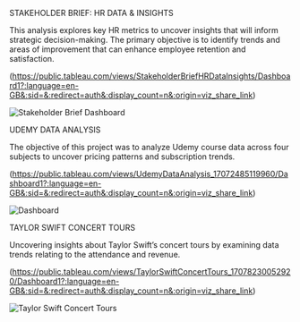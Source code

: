 STAKEHOLDER BRIEF: HR DATA & INSIGHTS

This analysis explores key HR metrics to uncover insights that will inform strategic decision-making. The primary objective is to identify trends and areas of improvement that can enhance employee retention and satisfaction. 

(https://public.tableau.com/views/StakeholderBriefHRDataInsights/Dashboard1?:language=en-GB&:sid=&:redirect=auth&:display_count=n&:origin=viz_share_link)

![Stakeholder Brief Dashboard](https://github.com/user-attachments/assets/5c7222db-24da-4838-890a-dfcf64aa3c30)



UDEMY DATA ANALYSIS

The objective of this project was to analyze Udemy course data across four subjects to uncover pricing patterns and subscription trends. 

(https://public.tableau.com/views/UdemyDataAnalysis_17072485119960/Dashboard1?:language=en-GB&:sid=&:redirect=auth&:display_count=n&:origin=viz_share_link)

![Dashboard](https://github.com/user-attachments/assets/b2a044a5-dd5a-454c-abbf-14037de547f8)



TAYLOR SWIFT CONCERT TOURS

Uncovering insights about Taylor Swift’s concert tours by examining data trends relating to the attendance and revenue.

(https://public.tableau.com/views/TaylorSwiftConcertTours_17078230052920/Dashboard1?:language=en-GB&:sid=&:redirect=auth&:display_count=n&:origin=viz_share_link)

![Taylor Swift Concert Tours](https://github.com/user-attachments/assets/a8df6c48-88a3-4829-a01c-fd35947c12e5)



